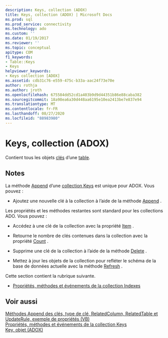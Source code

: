 ```yaml
---
description: Keys, collection (ADOX)
title: Keys, collection (ADOX) | Microsoft Docs
ms.prod: sql
ms.prod_service: connectivity
ms.technology: ado
ms.custom: ''
ms.date: 01/19/2017
ms.reviewer: ''
ms.topic: conceptual
apitype: COM
f1_keywords:
- Table::Keys
- Keys
helpviewer_keywords:
- Keys collection [ADOX]
ms.assetid: cdb31c76-e559-475c-b33a-aac24f73e70e
author: rothja
ms.author: jroth
ms.openlocfilehash: 675584dd52cd1a403b9d9d44351b86e88caba382
ms.sourcegitcommit: 18a98ea6a30d448aa6195e10ea2413be7e837e94
ms.translationtype: MT
ms.contentlocale: fr-FR
ms.lasthandoff: 08/27/2020
ms.locfileid: "88983980"
---
```

# <a name="keys-collection-adox"></a>Keys, collection (ADOX)
Contient tous les objets [clés](./key-object-adox.md) d’une [table](./table-object-adox.md).  
  
## <a name="remarks"></a>Notes  
 La méthode [Append](./append-method-adox-keys.md) d’une [collection Keys]() est unique pour ADOX. Vous pouvez :  
  
-   Ajoutez une nouvelle clé à la collection à l’aide de la méthode [Append](./append-method-adox-keys.md) .  
  
 Les propriétés et les méthodes restantes sont standard pour les collections ADO. Vous pouvez :  
  
-   Accédez à une clé de la collection avec la propriété [Item](../ado-api/item-property-ado.md) .  
  
-   Retourne le nombre de clés contenues dans la collection avec la propriété [Count](../ado-api/count-property-ado.md) .  
  
-   Supprime une clé de la collection à l’aide de la méthode [Delete](./delete-method-adox-collections.md) .  
  
-   Mettez à jour les objets de la collection pour refléter le schéma de la base de données actuelle avec la méthode [Refresh](../ado-api/refresh-method-ado.md) .  
  
 Cette section contient la rubrique suivante.  
  
-   [Propriétés, méthodes et événements de la collection Indexes](./indexes-collection-properties-methods-and-events.md)  
  
## <a name="see-also"></a>Voir aussi  
 [Méthodes Append des clés, type de clé, RelatedColumn, RelatedTable et UpdateRule, exemple de propriétés (VB)](./keys-append-method-key-type-relatedcolumn-relatedtable-example-vb.md)   
 [Propriétés, méthodes et événements de la collection Keys](./keys-collection-properties-methods-and-events.md)   
 [Key, objet (ADOX)](./key-object-adox.md)